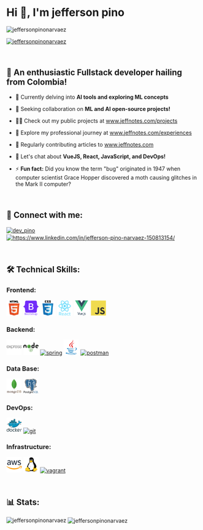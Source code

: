 <h1 align="left">Hi 👋, I'm jefferson pino</h1>
<p align="left"> <img src="https://komarev.com/ghpvc/?username=jeffersonpinonarvaez&label=Profile%20views&color=0e75b6&style=flat" alt="jeffersonpinonarvaez" /> </p>
<p align="left"> <a href="https://github.com/ryo-ma/github-profile-trophy"><img src="https://github-profile-trophy.vercel.app/?username=jeffersonpinonarvaez" alt="jeffersonpinonarvaez" /></a> </p>
<br>
<h2 align="left">🚀 An enthusiastic Fullstack developer hailing from Colombia!</h2>

- 🌱 Currently delving into **AI tools and exploring ML concepts**

- 🤝 Seeking collaboration on **ML and AI open-source projects!**

- 👨‍💻 Check out my public projects at www.jeffnotes.com/projects

- 📄 Explore my professional journey at www.jeffnotes.com/experiences

- 📝 Regularly contributing articles to www.jeffnotes.com

- 💬 Let's chat about **VueJS, React, JavaScript, and DevOps!**

- ⚡ **Fun fact:** Did you know the term "bug" originated in 1947 when computer scientist Grace Hopper discovered a moth causing glitches in the Mark II computer?
<br>
<h2 align="left">💬 Connect with me:</h2>
<p align="left">
<a href="https://twitter.com/dev_pino" target="blank"><img align="center" src="https://raw.githubusercontent.com/rahuldkjain/github-profile-readme-generator/master/src/images/icons/Social/twitter.svg" alt="dev_pino" height="30" width="40" /></a>
<a href="https://linkedin.com/in/https://www.linkedin.com/in/jefferson-pino-narvaez-150813154/" target="blank"><img align="center" src="https://raw.githubusercontent.com/rahuldkjain/github-profile-readme-generator/master/src/images/icons/Social/linked-in-alt.svg" alt="https://www.linkedin.com/in/jefferson-pino-narvaez-150813154/" height="30" width="40" /></a>
</p>
<br>
<h2 align="left">🛠 Technical Skills:</h2>
<h3 align="left">Frontend:</h3>
<p align="left">
    <a href="https://www.w3.org/html/" target="_blank" rel="noreferrer"><img src="https://raw.githubusercontent.com/devicons/devicon/master/icons/html5/html5-original-wordmark.svg" alt="html5" width="40" height="40"/></a>
    <a href="https://getbootstrap.com" target="_blank" rel="noreferrer"><img src="https://raw.githubusercontent.com/devicons/devicon/master/icons/bootstrap/bootstrap-plain-wordmark.svg" alt="bootstrap" width="40" height="40"/></a>
    <a href="https://www.w3schools.com/css/" target="_blank" rel="noreferrer"><img src="https://raw.githubusercontent.com/devicons/devicon/master/icons/css3/css3-original-wordmark.svg" alt="css3" width="40" height="40"/></a>
    <a href="https://reactjs.org/" target="_blank" rel="noreferrer"><img src="https://raw.githubusercontent.com/devicons/devicon/master/icons/react/react-original-wordmark.svg" alt="react" width="40" height="40"/></a>
    <a href="https://vuejs.org/" target="_blank" rel="noreferrer"><img src="https://raw.githubusercontent.com/devicons/devicon/master/icons/vuejs/vuejs-original-wordmark.svg" alt="vuejs" width="40" height="40"/></a>
    <a href="https://developer.mozilla.org/en-US/docs/Web/JavaScript" target="_blank" rel="noreferrer"><img src="https://raw.githubusercontent.com/devicons/devicon/master/icons/javascript/javascript-original.svg" alt="javascript" width="40" height="40"/></a>
</p>
<h3 align="left">Backend:</h3>
<p align="left">    
    <a href="https://expressjs.com" target="_blank" rel="noreferrer"><img src="https://raw.githubusercontent.com/devicons/devicon/master/icons/express/express-original-wordmark.svg" alt="express" width="40" height="40"/></a>
    <a href="https://nodejs.org" target="_blank" rel="noreferrer"><img src="https://raw.githubusercontent.com/devicons/devicon/master/icons/nodejs/nodejs-original-wordmark.svg" alt="nodejs" width="40" height="40"/></a>
    <a href="https://spring.io/" target="_blank" rel="noreferrer"><img src="https://www.vectorlogo.zone/logos/springio/springio-icon.svg" alt="spring" width="40" height="40"/></a>
    <a href="https://www.java.com" target="_blank" rel="noreferrer"><img src="https://raw.githubusercontent.com/devicons/devicon/master/icons/java/java-original.svg" alt="java" width="40" height="40"/></a>
    <a href="https://postman.com" target="_blank" rel="noreferrer"><img src="https://www.vectorlogo.zone/logos/getpostman/getpostman-icon.svg" alt="postman" width="40" height="40"/></a>
</p>
<h3 align="left">Data Base:</h3>
<p align="left"> 
    <a href="https://www.mongodb.com/" target="_blank" rel="noreferrer"><img src="https://raw.githubusercontent.com/devicons/devicon/master/icons/mongodb/mongodb-original-wordmark.svg" alt="mongodb" width="40" height="40"/></a>
    <a href="https://www.postgresql.org" target="_blank" rel="noreferrer"><img src="https://raw.githubusercontent.com/devicons/devicon/master/icons/postgresql/postgresql-original-wordmark.svg" alt="postgresql" width="40" height="40"/></a>
</p>
<h3 align="left">DevOps:</h3>
<p align="left">
  <a href="https://www.docker.com/" target="_blank" rel="noreferrer"><img src="https://raw.githubusercontent.com/devicons/devicon/master/icons/docker/docker-original-wordmark.svg" alt="docker" width="40" height="40"/></a>
  <a href="https://git-scm.com/" target="_blank" rel="noreferrer"><img src="https://www.vectorlogo.zone/logos/git-scm/git-scm-icon.svg" alt="git" width="40" height="40"/></a>
</p>
<h3 align="left">Infrastructure:</h3>
<p align="left">
  <a href="https://aws.amazon.com" target="_blank" rel="noreferrer"><img src="https://raw.githubusercontent.com/devicons/devicon/master/icons/amazonwebservices/amazonwebservices-original-wordmark.svg" alt="aws" width="40" height="40"/></a>
  <a href="https://www.linux.org/" target="_blank" rel="noreferrer"><img src="https://raw.githubusercontent.com/devicons/devicon/master/icons/linux/linux-original.svg" alt="linux" width="40" height="40"/></a>   
  <a href="https://www.vagrantup.com/" target="_blank" rel="noreferrer"><img src="https://www.vectorlogo.zone/logos/vagrantup/vagrantup-icon.svg" alt="vagrant" width="40" height="40"/></a>
</p>
<br>
<h2 align="left">📊 Stats:</h2>
<p><img align="left" src="https://github-readme-stats.vercel.app/api/top-langs?username=jeffersonpinonarvaez&show_icons=true&locale=en&layout=compact" alt="jeffersonpinonarvaez" /></p>

<p>&nbsp;<img align="center" src="https://github-readme-stats.vercel.app/api?username=jeffersonpinonarvaez&show_icons=true&locale=en" alt="jeffersonpinonarvaez" /></p>
